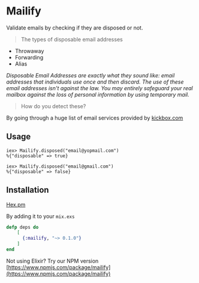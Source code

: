 # Mailify
Validate emails by checking if they are disposed or not. 

> The types of disposable email addresses

- Throwaway 
- Forwarding 
- Alias 

*Disposable Email Addresses are exactly what they sound like: email addresses that individuals use once and then discard. The use of these email addresses isn't against the law. You may entirely safeguard your real mailbox against the loss of personal information by using temporary mail.*

> How do you detect these?

By going through a huge list of email services provided by [kickbox.com](https://kickbox.com/)

## Usage

```
iex> Mailify.disposed("email@yopmail.com")
%{"disposable" => true}

iex> Mailify.disposed("email@gmail.com")
%{"disposable" => false}
```

## Installation
[Hex.pm](https://hex.pm/packages/mailify)

By adding it to your `mix.exs`

```elixir
defp deps do
    [
      {:mailify, "~> 0.1.0"}
    ]
end
```

Not using Elixir? Try our NPM version [https://www.npmjs.com/package/mailify](https://www.npmjs.com/package/mailify)
